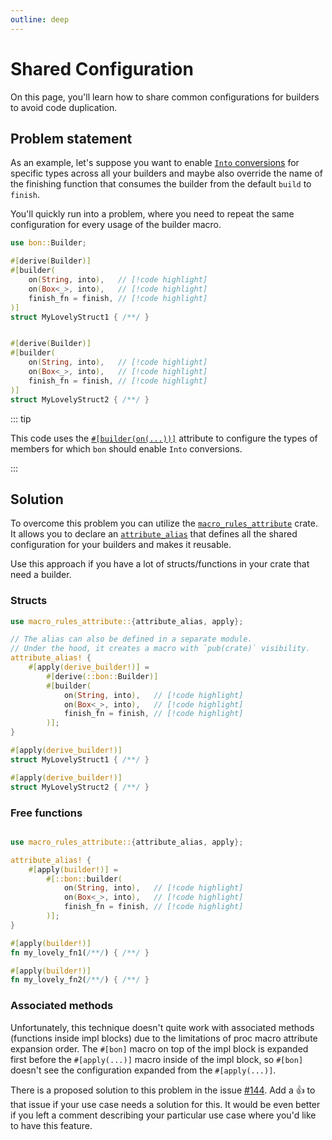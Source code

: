 ```yaml
---
outline: deep
---
```


# Shared Configuration

On this page, you'll learn how to share common configurations for builders to avoid code duplication.

## Problem statement

As an example, let's suppose you want to enable [`Into` conversions](./into-conversions-in-depth) for specific types across all your builders and maybe also override the name of the finishing function that consumes the builder from the default `build` to `finish`.

You'll quickly run into a problem, where you need to repeat the same configuration for every usage of the builder macro.

```rust
use bon::Builder;

#[derive(Builder)]
#[builder(
    on(String, into),   // [!code highlight]
    on(Box<_>, into),   // [!code highlight]
    finish_fn = finish, // [!code highlight]
)]
struct MyLovelyStruct1 { /**/ }


#[derive(Builder)]
#[builder(
    on(String, into),   // [!code highlight]
    on(Box<_>, into),   // [!code highlight]
    finish_fn = finish, // [!code highlight]
)]
struct MyLovelyStruct2 { /**/ }
```

::: tip

This code uses the [`#[builder(on(...))]`](../reference/builder/top-level/on) attribute to configure the types of members for which `bon` should enable `Into` conversions.

:::

## Solution

To overcome this problem you can utilize the [`macro_rules_attribute`] crate. It allows you to declare an [`attribute_alias`](https://docs.rs/macro_rules_attribute/latest/macro_rules_attribute/macro.attribute_alias.html) that defines all the shared configuration for your builders and makes it reusable.

Use this approach if you have a lot of structs/functions in your crate that need a builder.

### Structs

```rust
use macro_rules_attribute::{attribute_alias, apply};

// The alias can also be defined in a separate module.
// Under the hood, it creates a macro with `pub(crate)` visibility.
attribute_alias! {
    #[apply(derive_builder!)] =
        #[derive(::bon::Builder)]
        #[builder(
            on(String, into),   // [!code highlight]
            on(Box<_>, into),   // [!code highlight]
            finish_fn = finish, // [!code highlight]
        )];
}

#[apply(derive_builder!)]
struct MyLovelyStruct1 { /**/ }

#[apply(derive_builder!)]
struct MyLovelyStruct2 { /**/ }
```

### Free functions

```rust

use macro_rules_attribute::{attribute_alias, apply};

attribute_alias! {
    #[apply(builder!)] =
        #[::bon::builder(
            on(String, into),   // [!code highlight]
            on(Box<_>, into),   // [!code highlight]
            finish_fn = finish, // [!code highlight]
        )];
}

#[apply(builder!)]
fn my_lovely_fn1(/**/) { /**/ }

#[apply(builder!)]
fn my_lovely_fn2(/**/) { /**/ }
```

### Associated methods

Unfortunately, this technique doesn't quite work with associated methods (functions inside impl blocks) due to the limitations of proc macro attribute expansion order. The `#[bon]` macro on top of the impl block is expanded first before the `#[apply(...)]` macro inside of the impl block, so `#[bon]` doesn't see the configuration expanded from the `#[apply(...)]`.

There is a proposed solution to this problem in the issue [#144](https://github.com/elastio/bon/issues/144). Add a 👍 to that issue if your use case needs a solution for this. It would be even better if you left a comment describing your particular use case where you'd like to have this feature.

[`macro_rules_attribute`]: https://docs.rs/macro_rules_attribute/latest/macro_rules_attribute/
